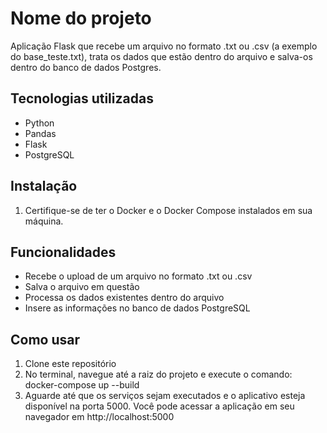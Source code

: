 # Nome do projeto

Aplicação Flask que recebe um arquivo no formato .txt ou .csv (a exemplo do base_teste.txt), trata os dados que estão dentro do arquivo e salva-os dentro do banco de dados Postgres.

## Tecnologias utilizadas

- Python
- Pandas
- Flask
- PostgreSQL

## Instalação

1. Certifique-se de ter o Docker e o Docker Compose instalados em sua máquina.

## Funcionalidades

- Recebe o upload de um arquivo no formato .txt ou .csv
- Salva o arquivo em questão
- Processa os dados existentes dentro do arquivo
- Insere as informações no banco de dados PostgreSQL

## Como usar

1. Clone este repositório
2. No terminal, navegue até a raiz do projeto e execute o comando: docker-compose up --build
3. Aguarde até que os serviços sejam executados e o aplicativo esteja disponível na porta 5000. Você pode acessar a aplicação em seu navegador em http://localhost:5000